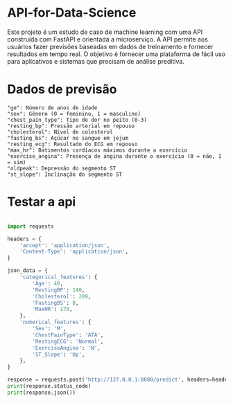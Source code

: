 # API-for-Data-Science

Este projeto é um estudo de caso de machine learning com uma API construída com FastAPI e orientada a microserviço. A API permite aos usuários fazer previsões baseadas em dados de treinamento e fornecer resultados em tempo real. O objetivo é fornecer uma plataforma de fácil uso para aplicativos e sistemas que precisam de análise preditiva.


# Dados de previsão
    "ge": Número de anos de idade
    "sex": Gênero (0 = feminino, 1 = masculino)
    "chest_pain_type": Tipo de dor no peito (0-3)
    "resting_bp": Pressão arterial em repouso
    "cholesterol": Nível de colesterol
    "fasting_bs": Açúcar no sangue em jejum
    "resting_ecg": Resultado do ECG em repouso
    "max_hr": Batimentos cardíacos máximos durante o exercício
    "exercise_angina": Presença de angina durante o exercício (0 = não, 1 = sim)
    "oldpeak": Depressão do segmento ST
    "st_slope": Inclinação do segmento ST

# Testar a api 

``` python

import requests

headers = {
    'accept': 'application/json',
    'Content-Type': 'application/json',
}

json_data = {
    'categorical_features': {
        'Age': 40,
        'RestingBP': 140,
        'Cholesterol': 289,
        'FastingBS': 0,
        'MaxHR': 178,
    },
    'numerical_features': {
        'Sex': 'M',
        'ChestPainType': 'ATA',
        'RestingECG': 'Normal',
        'ExerciseAngina': 'N',
        'ST_Slope': 'Up',
    },
}

response = requests.post('http://127.0.0.1:8000/predict', headers=headers, json=json_data)
print(response.status_code)
print(response.json())
```